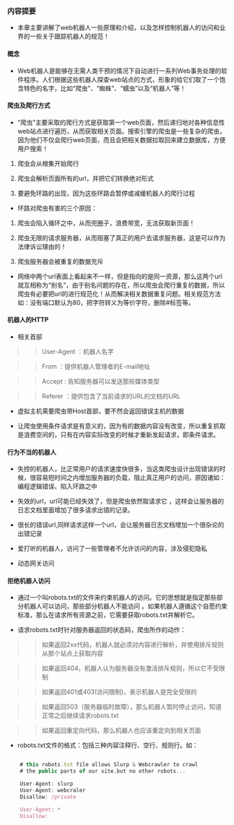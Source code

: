 ### 内容提要

* 本章主要讲解了web机器人一些原理和介绍，以及怎样控制机器人的访问和业界的一些关于跟踪机器人的规范！

#### 概念

* Web机器人是能够在无需人类干预的情况下自动进行一系列Web事务处理的软件程序。人们根据这些机器人探查web站点的方式，形象的给它们取了一个饱含特色的名字，比如“爬虫”、“蜘蛛”、“蠕虫”以及“机器人”等！

#### 爬虫及爬行方式

* “爬虫”主要采取的爬行方式是获取第一个web页面，然后递归地对各种信息性web站点进行遍历，从而获取相关页面。搜索引擎的爬虫是一些复杂的爬虫，因为他们不仅会爬行web页面，而且会把相关数据拉取回来建立数据库，方便用户搜索！

1. 爬虫会从根集开始爬行

2. 爬虫会解析页面所有的url，并把它们转换绝对形式

3. 要避免环路的出现，因为这些环路会暂停或减缓机器人的爬行过程

* 环路对爬虫有害的三个原因：

1. 爬虫会陷入循环之中，从而兜圈子，浪费带宽，无法获取新页面！

2. 爬虫无限的请求服务器，从而阻塞了真正的用户去请求服务器，这是可以作为法律诉讼理由的！

3. 爬虫服务器会被重复的数据充斥

* 网络中两个url表面上看起来不一样，但是指向的是同一资源，那么这两个url就互相称为“别名”，由于别名问题的存在，所以爬虫会爬行重复的数据，所以爬虫有必要把url的进行规范化！从而解决相关数据重复问题。相关规范方法如：没有端口默认为80，把字符转义为等价字符，删除#标签等。


#### 机器人的HTTP

* 相关首部

>> User-Agent ：机器人名字

>> From ：提供机器人管理者的E-mail地址

>> Accept : 告知服务器可以发送那些媒体类型

>> Referer ：提供包含了当前请求的URL的文档的URL

* 虚拟主机需要爬虫带Host首部，要不然会返回错误主机的数据

* 让爬虫使用条件请求是有意义的，因为有的数据内容没有改变，所以重复抓取是浪费空间的，只有在内容实际改变的时候才重新发起请求，即条件请求。

#### 行为不当的机器人

* 失控的机器人，比正常用户的请求速度快很多，当这类爬虫设计出现错误的时候，很容易短时间之内增加服务器的负载，阻止真正用户的访问，原因诸如：编程逻辑错误、陷入环路之中

* 失效的url，url可能已经失效了，但是爬虫依然取请求它 ，这样会让服务器的日志文档里面增加了很多请求出错的记录。

* 很长的错误url,同样请求这样一个url，会让服务器日志文档增加一个很杂论的出错记录

* 爱打听的机器人，访问了一些管理者不允许访问的内容，涉及侵犯隐私

* 动态网关访问


#### 拒绝机器人访问

* 通过一个叫robots.txt的文件来约束机器人的访问。它的思想就是指定那些部分机器人可以访问，那些部分机器人不能访问
。如果机器人遵循这个自愿约束标准，那么在请求所有资源之前，它需要获取robots.txt并解析它。

* 请求robots.txt时针对服务器返回的状态码，爬虫所作的动作：

>> 如果返回2xx代码，机器人就必须对内容进行解析，并使用排斥规则从那个站点上获取内容

>> 如果返回404，机器人认为服务器没有激活排斥规则，所以它不受限制


>> 如果返回401或403(访问限制)，表示机器人是完全受限的

>> 如果返回503（服务器临时故障），那么机器人暂时停止访问，知道正常之后继续请求robots.txt

>> 如果返回重定向代码，那么机器人也应该重定向到相关页面

* robots.txt文件的格式：包括三种内容注释行、空行、规则行。如：

``` javascript

	# this robots.txt file allows Slurp & Webcrawler to crawl
	# the public parts of our site,but no other robots...

	User-Agent: slurp
	User-Agent: webcraler
	Disallow: /private

	User-Agent: *
	Disallow:

```

